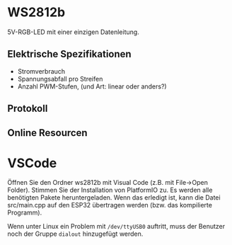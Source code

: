 # WS2812b
5V-RGB-LED mit einer einzigen Datenleitung.

## Elektrische Spezifikationen
  * Stromverbrauch
  * Spannungsabfall pro Streifen
  * Anzahl PWM-Stufen, (und Art: linear oder anders?)

## Protokoll


## Online Resourcen

# VSCode
Öffnen Sie den Ordner ws2812b mit Visual Code (z.B. mit File->Open Folder). Stimmen Sie der Installation von PlatformIO zu. Es werden alle benötigten Pakete heruntergeladen. Wenn das erledigt ist, kann die Datei src/main.cpp auf den ESP32 übertragen werden (bzw. das kompilierte Programm).

Wenn unter Linux ein Problem mit `/dev/ttyUSB0` auftritt, muss der Benutzer noch der Gruppe `dialout` hinzugefügt werden.
